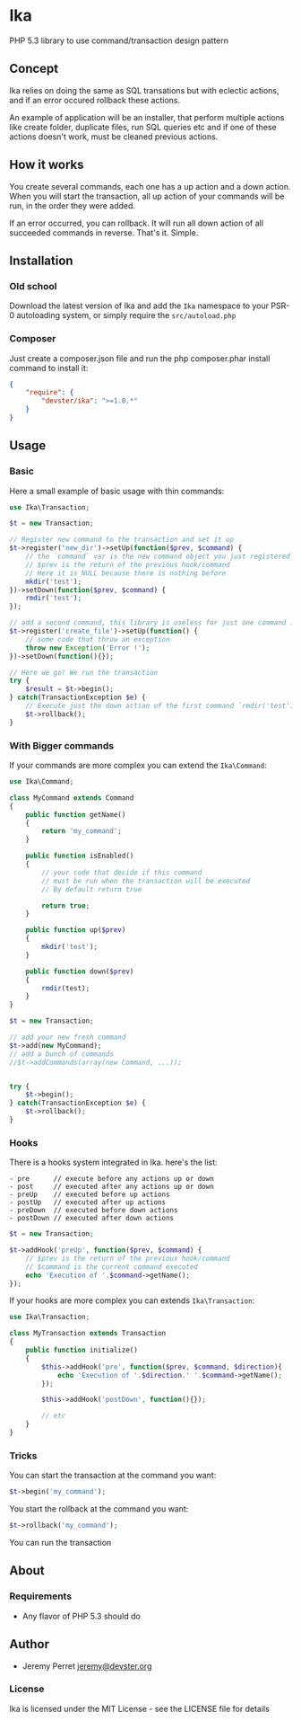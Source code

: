 Ika
===

PHP 5.3 library to use command/transaction design pattern

Concept
-------
Ika relies on doing the same as SQL transations but with eclectic actions, and if an error occured rollback these actions.

An example of application will be an installer, that perform multiple actions like create folder, duplicate files, run SQL queries etc and if one of these actions doesn't work, must be cleaned previous actions.

How it works
------------

You create several commands, each one has a up action and a down action.
When you will start the transaction, all up action of your commands will be run,
in the order they were added.

If an error occurred, you can rollback. It will run all down action of all succeeded commands
in reverse. That's it. Simple.

Installation
------------

### Old school

Download the latest version of Ika and add the `Ika` namespace
to your PSR-0 autoloading system, or simply require the `src/autoload.php`

### Composer

Just create a composer.json file and run the php composer.phar install command to install it:

```json
{
    "require": {
        "devster/ika": ">=1.0.*"
    }
}
```

Usage
-----

### Basic

Here a small example of basic usage with thin commands:

```php
use Ika\Transaction;

$t = new Transaction;

// Register new command to the transaction and set it up
$t->register('new_dir')->setUp(function($prev, $command) {
    // the `command` var is the new command object you just registered
    // $prev is the return of the previous hook/command
    // Here it is NULL because there is nothing before
    mkdir('test');
})->setDown(function($prev, $command) {
    rmdir('test');
});

// add a second command, this library is useless for just one command :)
$t->register('create_file')->setUp(function() {
    // some code that throw an exception
    throw new Exception('Error !');
})->setDown(function(){});

// Here we go! We run the transaction
try {
    $result = $t->begin();
} catch(TransactionException $e) {
    // Execute just the down action of the first command `rmdir('test')`
    $t->rollback();
}
```

### With Bigger commands

If your commands are more complex you can extend the `Ika\Command`:

```php
use Ika\Command;

class MyCommand extends Command
{
    public function getName()
    {
        return 'my_command';
    }

    public function isEnabled()
    {
        // your code that decide if this command
        // must be run when the transaction will be executed
        // By default return true

        return true;
    }

    public function up($prev)
    {
        mkdir('test');
    }

    public function down($prev)
    {
        rmdir(test);
    }
}
```
```php
$t = new Transaction;

// add your new fresh command
$t->add(new MyCommand);
// add a bunch of commands
//$t->addCommands(array(new Command, ...));


try {
    $t->begin();
} catch(TransactionException $e) {
    $t->rollback();
}
```

### Hooks

There is a hooks system integrated in Ika. here's the list:

```
- pre      // execute before any actions up or down
- post     // executed after any actions up or down
- preUp    // executed before up actions
- postUp   // executed after up actions
- preDown  // executed before down actions
- postDown // executed after down actions
```
```php
$t = new Transaction;

$t->addHook('preUp', function($prev, $command) {
    // $prev is the return of the previous hook/command
    // $command is the current command executed
    echo 'Execution of '.$command->getName();
});
```

If your hooks are more complex you can extends `Ika\Transaction`:

```php
use Ika\Transaction;

class MyTransaction extends Transaction
{
    public function initialize()
    {
        $this->addHook('pre', function($prev, $command, $direction){
            echo 'Execution of '.$direction.' '.$command->getName();
        });

        $this->addHook('postDown', function(){});

        // etc
    }
}
```

### Tricks

You can start the transaction at the command you want:

```php
$t->begin('my_command');
```

You start the rollback at the command you want:
```php
$t->rollback('my_command');
```


You can run the transaction

About
-----

### Requirements

- Any flavor of PHP 5.3 should do

Author
------

- Jeremy Perret <jeremy@devster.org>

### License


Ika is licensed under the MIT License - see the LICENSE file for details